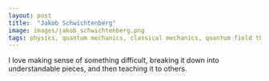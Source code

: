 ```yaml
---
layout: post
title:  "Jakob Schwichtenberg"
image: images/jakob_schwichtenberg.png
tags: physics, quantum mechanics, classical mechanics, quantum field theory
---
```


I love making sense of something difficult, breaking it down into understandable pieces, and then teaching it to others.
